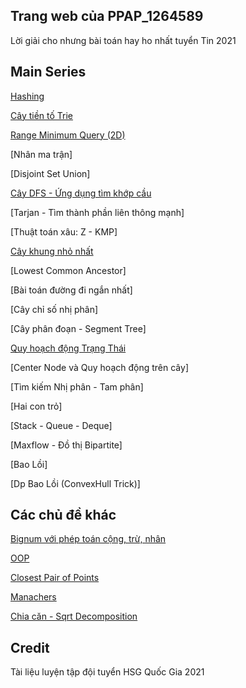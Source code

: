 ## Trang web của PPAP_1264589

Lời giải cho nhưng bài toán hay ho nhất tuyển Tin 2021

## Main Series

[Hashing](https://ppap-1264589.github.io/Hashing)

[Cây tiền tố Trie](https://ppap-1264589.github.io/Trie)

[Range Minimum Query (2D)](https://ppap-1264589.github.io/RMQ)

[Nhân ma trận]

[Disjoint Set Union]

[Cây DFS - Ứng dụng tìm khớp cầu](https://ppap-1264589.github.io/CutVertex-and-Bridge)

[Tarjan - Tìm thành phần liên thông mạnh]

[Thuật toán xâu: Z - KMP]

[Cây khung nhỏ nhất](https://ppap-1264589.github.io/MST)

[Lowest Common Ancestor]

[Bài toán đường đi ngắn nhất]

[Cây chỉ số nhị phân]

[Cây phân đoạn - Segment Tree]

[Quy hoạch động Trạng Thái](https://ppap-1264589.github.io/Bitmasking)

[Center Node và Quy hoạch động trên cây]

[Tìm kiếm Nhị phân - Tam phân]

[Hai con trỏ]

[Stack - Queue - Deque]

[Maxflow - Đồ thị Bipartite]

[Bao Lồi]

[Dp Bao Lồi (ConvexHull Trick)]

## Các chủ đề khác

[Bignum với phép toán cộng, trừ, nhân](https://ppap-1264589.github.io/Bignum)

[OOP](https://ppap-1264589.github.io/OOP)

[Closest Pair of Points](https://ppap-1264589.github.io/Closest_Pair)

[Manachers](https://ppap-1264589.github.io/Manacher)

[Chia căn - Sqrt Decomposition](https://ppap-1264589.github.io/Sqrt-Decomposition)

## Credit
Tài liệu luyện tập đội tuyển HSG Quốc Gia 2021
